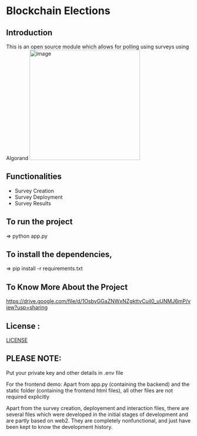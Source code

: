 # Blockchain Elections

## Introduction
This is an open source module which allows for polling using surveys using Algorand
<img src="https://github.com/user-attachments/assets/6173708e-750f-47ff-94d9-15c0000130d3" alt="image" width="300"/>


## Functionalities
* Survey Creation
* Survey Deployment
* Survey Results

## To run the project
=> python app.py

## To install the dependencies,
=> pip install -r requirements.txt

## To Know More About the Project
https://drive.google.com/file/d/1OsbvGGaZNWxNZgkttvCuil0_uUNMJ6mP/view?usp=sharing

## License :
[LICENSE](./LICENSE)

## PLEASE NOTE:
Put your private key and other details in .env file

For the frontend demo:
Apart from app.py (containing the backend) and the static folder (containing the frontend html files), all other files are not required explicitly

Apart from the survey creation, deployement and interaction files, there are several files which were developed in the initial stages of development and are partly based on web2. They are completely nonfunctional, and just have been kept to know the development history.

